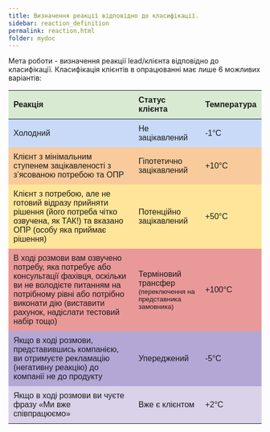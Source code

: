 ```yaml
---
title: Визначення реакції відповідно до класифікації.
sidebar: reaction_definition
permalink: reaction.html
folder: mydoc
---
```


Мета роботи - визначення реакції lead/клієнта відповідно до класифікації.
Класифікація клієнтів в опрацюванні має лише 6 можливих варіантів:

<table style="border-collapse: collapse; width: 100%; text-align: left; font-family: sans-serif;">
  <thead>
    <tr>
      <th style="background: #d9ead3; padding: 10px;">Реакція</th>
      <th style="background: #d9ead3; padding: 10px;">Статус клієнта</th>
      <th style="background: #d9ead3; padding: 10px;">Температура</th>
    </tr>
  </thead>
  <tbody>
    <tr style="background: #c9daf8;">
      <td style="padding: 10px;">Холодний</td>
      <td style="padding: 10px;">Не зацікавлений</td>
      <td style="padding: 10px;">-1°C</td>
    </tr>
    <tr style="background: #f9cb9c;">
      <td style="padding: 10px;">Клієнт з мінімальним ступенем зацікавленості з з’ясованою потребою та ОПР</td>
      <td style="padding: 10px;">Гіпотетично зацікавлений</td>
      <td style="padding: 10px;">+10°C</td>
    </tr>
    <tr style="background: #ffe599;">
      <td style="padding: 10px;">Клієнт з потребою, але не готовий відразу прийняти рішення (його потреба чітко озвучена, як ТАК!) та вказано ОПР (особу яка приймає рішення)</td>
      <td style="padding: 10px;">Потенційно зацікавлений</td>
      <td style="padding: 10px;">+50°C</td>
    </tr>
    <tr style="background: #ea9999;">
      <td style="padding: 10px;">В ході розмови вам озвучено потребу, яка потребує або консультації фахівця, оскільки ви не володієте питанням на потрібному рівні або потрібно виконати дію (виставити рахунок, надіслати тестовий набір тощо)</td>
      <td style="padding: 10px;">Терміновий трансфер<br><small>(переключення на представника замовника)</small></td>
      <td style="padding: 10px;">+100°C</td>
    </tr>
    <tr style="background: #b4a7d6;">
      <td style="padding: 10px;">Якщо в ході розмови, представившись компанією, ви отримуєте рекламацію (негативну реакцію) до компанії не до продукту</td>
      <td style="padding: 10px;">Упереджений</td>
      <td style="padding: 10px;">-5°C</td>
    </tr>
    <tr style="background: #d9d2e9;">
      <td style="padding: 10px;">Якщо в ході розмови ви чуєте фразу «Ми вже співпрацюємо»</td>
      <td style="padding: 10px;">Вже є клієнтом</td>
      <td style="padding: 10px;">+2°C</td>
    </tr>
  </tbody>
</table>
